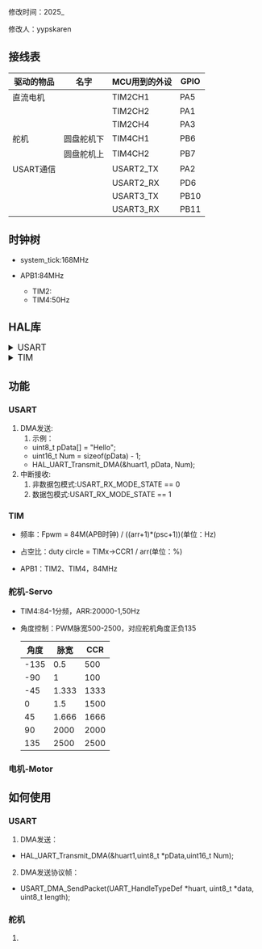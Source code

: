 修改时间：2025_

修改人：yypskaren

## 接线表

| 驱动的物品 |名字      | MCU用到的外设 | GPIO |
| ------    | ----     | ---- | ---- |
| 直流电机   || TIM2CH1 | PA5   |
|           || TIM2CH2 | PA1   |
|           || TIM2CH4 | PA3   |
| 舵机      | 圆盘舵机下| TIM4CH1 | PB6   |
|           |圆盘舵机上 | TIM4CH2 | PB7   |
| USART通信 |          | USART2_TX|  PA2 |
|           |         | USART2_RX |  PD6 |
|           |          | USART3_TX|  PB10 |
|           |         | USART3_RX |  PB11 |

## 时钟树
- system_tick:168MHz

- APB1:84MHz
    - TIM2:
    - TIM4:50Hz


## HAL库

<details>
<summary style="font-size: 17px;">USART</summary>

1. HAL_UART_Transmit(&huart1,uint8_t *pData,uint16_t Num,超时值); 
   - 阻塞式发送，
2. HAL_UART_Transmit_IT(&huart1,uint8_t *pData,uint16_t Num);
   - 非阻塞式发送，利用中断发送。参数：串口，数据地址，发送的字节数
3. HAL_UART_Transmit_DMA(&huart1,uint8_t *pData,uint16_t Num);
   - DMA发送。参数：串口，数据地址，发送的字节数。
- 注意：中断发送和DMA发送需要注意发送间隔
</details>

<details>
<summary style="font-size: 17px;">TIM</summary>

1. HAL_TIM_PWM_Start(&htim4, TIM_CHANNEL_x);
    - 启动TIM
    - TIM_CHANNEL_x：通道x，TIM_CHANNEL_ALL:代表全部通道
2. __HAL_TIM_SET_COMPARE(&htim, TIM_CHANNEL_x, ccr_value);
    - 修改CCR值，也可以TIMx->CCR1 = 150;
</details>

## 功能
### USART
1. DMA发送:
    1. 示例：
    - uint8_t pData[] = "Hello";
    - uint16_t Num = sizeof(pData) - 1;
    - HAL_UART_Transmit_DMA(&huart1, pData, Num);
1. 中断接收:
   1. 非数据包模式:USART_RX_MODE_STATE == 0
   2. 数据包模式:USART_RX_MODE_STATE == 1

### TIM
- 频率：Fpwm = 84M(APB时钟) / ((arr+1)*(psc+1))(单位：Hz)

- 占空比：duty circle = TIMx->CCR1 / arr(单位：%)

- APB1：TIM2、TIM4，84MHz

### 舵机-Servo
- TIM4:84-1分频，ARR:20000-1,50Hz
- 角度控制：PWM脉宽500-2500，对应舵机角度正负135

    |角度   | 脉宽   |CCR   | 
    |----   | ------| ---- |
    |-135   | 0.5   | 500  |
    |-90    | 1     | 100  |
    |-45    | 1.333 | 1333 |
    |0      | 1.5   | 1500 |
    |45     | 1.666 | 1666 |
    |90     | 2000  | 2000 |
    |135    | 2500  | 2500 |


### 电机-Motor

## 如何使用
### USART
1. DMA发送：
- HAL_UART_Transmit_DMA(&huart1,uint8_t *pData,uint16_t Num);
2. DMA发送协议帧：
- USART_DMA_SendPacket(UART_HandleTypeDef *huart, uint8_t *data, uint8_t length);
### 舵机
1. 






